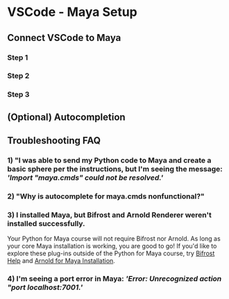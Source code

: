 # VSCode - Maya Setup

## Connect VSCode to Maya

### Step 1

### Step 2

### Step 3

## (Optional) Autocompletion

## Troubleshooting FAQ

### 1) "I was able to send my Python code to Maya and create a basic sphere per the instructions, but I'm seeing the message: _'Import "maya.cmds" could not be resolved.'_

### 2) "Why is autocomplete for maya.cmds nonfunctional?"

### 3) I installed Maya, but Bifrost and Arnold Renderer weren't installed successfully.  

Your Python for Maya course will not require Bifrost nor Arnold. As long as your core Maya installation is working, you are good to go! If you'd like to explore these plug-ins outside of the Python for Maya course, try [Bifrost Help](https://help.autodesk.com/view/BIFROST/ENU/?guid=Bifrost_MayaPlugin_install_bifrost_for_maya_html) and [Arnold for Maya Installation](https://help.autodesk.com/view/ARNOL/ENU/?guid=arnold_for_maya_getting_started_am_Installation_html).

### 4) I'm seeing a port error in Maya: _'Error: Unrecognized action "port localhost:7001.'_

